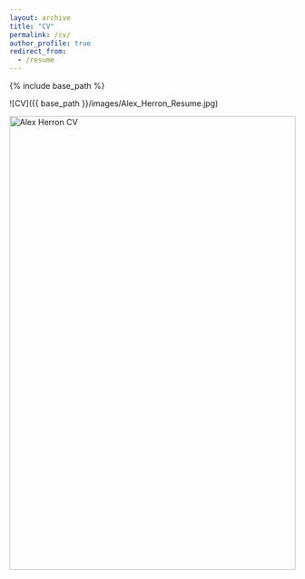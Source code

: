 ```yaml
---
layout: archive
title: "CV"
permalink: /cv/
author_profile: true
redirect_from:
  - /resume
---
```


{% include base_path %}

![CV]({{ base_path }}/images/Alex_Herron_Resume.jpg)

<img src="{{ base_path }}/images/Alex_Herron_Resume.jpg" alt="Alex Herron CV" style="width:100%; max-height:800px;" />

<!-- <style>
  .centered-image {
    display: block;
    margin: 0 auto;
  }
</style>

<img src="{{ "/images/Alex_Herron_Resume.jpg" | relative_url }}" alt="Resume" width="800" class="centered-image"> -->

<!-- <img src="/images/Alex_Herron_Resume.jpg" width="100%"> -->
